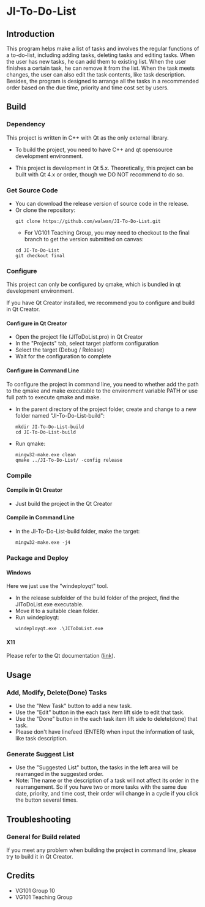 # JI-To-Do-List

## Introduction

This program helps make a list of tasks and involves the regular functions of a to-do-list, including adding tasks, deleting tasks and editing tasks. When the user has new tasks, he can add them to existing list. When the user finishes a certain task, he can remove it from the list. When the task meets changes, the user can also edit the task contents, like task description. Besides, the program is designed to arrange all the tasks in a recommended order based on the due time, priority and time cost set by users.

## Build

### Dependency

This project is written in C++ with Qt as the only external library.

- To build the project, you need to have C++ and qt opensource development environment.

- This project is development in Qt 5.x. Theoretically, this project can be built with Qt 4.x or order, though we DO NOT recommend to do so.

### Get Source Code

- You can download the release version of source code in the release.
- Or clone the repository:
    ```shell=
    git clone https://github.com/walwan/JI-To-Do-List.git
    ```
    - For VG101 Teaching Group, you may need to checkout to the final branch to get the version submitted on canvas:
    ```shell=
    cd JI-To-Do-List
    git checkout final
    ```

### Configure

This project can only be configured by qmake, which is bundled in qt development environment.

If you have Qt Creator installed, we recommend you to configure and build in Qt Creator.

#### Configure in Qt Creator

- Open the project file (JIToDoList.pro) in Qt Creator
- In the "Projects" tab, select target platform configuration
- Select the target (Debug / Release)
- Wait for the configuration to complete

#### Configure in Command Line

To configure the project in command line, you need to whether add the path to the qmake and make executable to the environment variable PATH or use full path to execute qmake and make.

- In the parent directory of the project folder, create  and change to a new folder named "JI-To-Do-List-build":
    ```shell=
    mkdir JI-To-Do-List-build
    cd JI-To-Do-List-build
    ```
- Run qmake:
    ```shell=
    mingw32-make.exe clean
    qmake ../JI-To-Do-List/ -config release
    ```

### Compile

#### Compile in Qt Creator

- Just build the project in the Qt Creator

#### Compile in Command Line

- In the JI-To-Do-List-build folder, make the target:
    ```shell=
    mingw32-make.exe -j4
    ```

### Package and Deploy

#### Windows

Here we just use the "windeployqt" tool.

- In the release subfolder of the build folder of the project, find the JIToDoList.exe executable.
- Move it to a suitable clean folder.
- Run windeployqt:
    ```shell=
    windeployqt.exe .\JIToDoList.exe
    ```

#### X11

Please refer to the Qt documentation ([link](https://doc.qt.io/qt-5/linux-deployment.html)).

## Usage

### Add, Modify, Delete(Done) Tasks

- Use the "New Task" button to add a new task.
- Use the "Edit" button in the each task item lift side to edit that task.
- Use the "Done" button in the each task item lift side to delete(done) that task.
- Please don't have linefeed (ENTER) when input the information of task, like task description. 

### Generate Suggest List

- Use the "Suggested List" button, the tasks in the left area will be rearranged in the suggested order.
- Note: The name or the description of a task will not affect its order in the rearrangement. So if you have two or more tasks with the same due date, priority, and time cost, their order will change in a cycle if you click the button several times.

## Troubleshooting

### General for Build related

If you meet any problem when building the project in command line, please try to build it in Qt Creator.

## Credits
- VG101 Group 10
- VG101 Teaching Group
